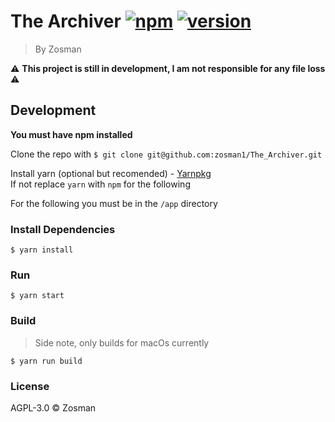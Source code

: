 # The Archiver [![npm](https://img.shields.io/npm/v/npm.svg)]() [![version](https://img.shields.io/badge/version-v0.1.0-red.svg)]() 

> By Zosman

:warning: **This project is still in development, I am not responsible for any file loss** :warning:
## Development
**You must have npm installed**

Clone the repo with `$ git clone git@github.com:zosman1/The_Archiver.git`

Install yarn (optional but recomended) - [Yarnpkg](https://yarnpkg.com/en/docs/install)  
If not replace `yarn` with `npm` for the following

For the following you must be in the `/app` directory 
### Install Dependencies

```
$ yarn install
```
### Run

```
$ yarn start
```
### Build
> Side note, only builds for macOs currently

```
$ yarn run build
```
### License

AGPL-3.0 © Zosman
